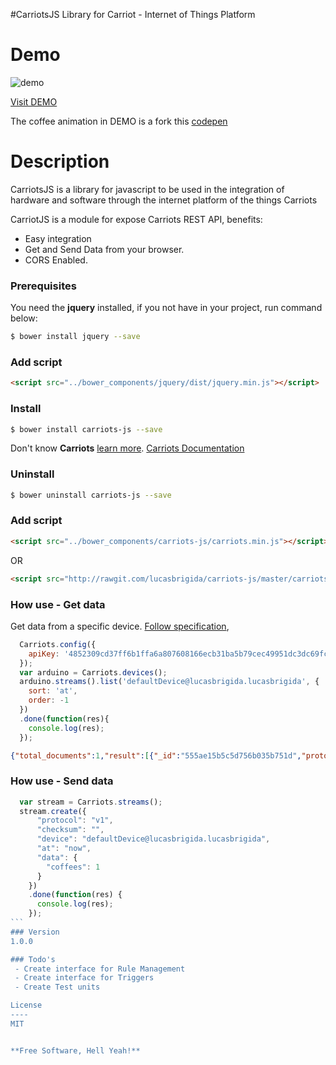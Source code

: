 #CarriotsJS
Library for Carriot - Internet of Things Platform

Demo
====
![demo](http://s8.postimg.org/ojg18ss51/Screenshot_from_2015_05_19_03_40_46.png) 

[Visit DEMO](http://rawgit.com/lucasbrigida/carriots-js/master/test/index.html)

The coffee animation in DEMO is a fork this [codepen](http://codepen.io/knard/pen/Cyrwv)

Description
=========
CarriotsJS is a library for javascript to be used in the integration of hardware and software through the internet platform of the things Carriots

CarriotJS is a module for expose Carriots REST API, benefits:
- Easy integration
- Get and Send Data from your browser.
- CORS Enabled.


### Prerequisites
You need the **jquery** installed, if you not have in your project, run command below:
``` sh
$ bower install jquery --save
```

### Add script
``` html
<script src="../bower_components/jquery/dist/jquery.min.js"></script>
```

### Install
``` sh
$ bower install carriots-js --save
```
Don't know **Carriots** [learn more](https://www.carriots.com).
[Carriots Documentation](https://www.carriots.com/documentation/api)

### Uninstall
``` bash
$ bower uninstall carriots-js --save
```

### Add script
``` html
<script src="../bower_components/carriots-js/carriots.min.js"></script>
```

OR

``` html
<script src="http://rawgit.com/lucasbrigida/carriots-js/master/carriots.min.js"></script>
```


### How use - Get data
Get data from a specific device. [Follow specification](https://www.carriots.com/documentation/api/device_management#d-list-stream), 
``` javascript
  Carriots.config({
    apiKey: '4852309cd37ff6b1ffa6a807608166ecb31ba5b79cec49951dc3dc69fcef2ea3'
  });
  var arduino = Carriots.devices();
  arduino.streams().list('defaultDevice@lucasbrigida.lucasbrigida', {
    sort: 'at',
    order: -1
  })
  .done(function(res){
    console.log(res);
  });
```

``` json
{"total_documents":1,"result":[{"_id":"555ae15b5c5d756b035b751d","protocol":"v1","checksum":"","_t":"str","at":1432019291,"device":"defaultDevice@lucasbrigida.lucasbrigida","data":{"coffees":1},"id_developer":"c593e6ae8c89d97af2fac016e7cf322eeeb7491efe06766e0d59f9fdd5720c65@lucasbrigida.lucasbrigida","created_at":1432019291,"owner":"lucasbrigida"}]}
```

### How use - Send data
```` javascript
  var stream = Carriots.streams();
  stream.create({
      "protocol": "v1",
      "checksum": "",
      "device": "defaultDevice@lucasbrigida.lucasbrigida",
      "at": "now",
      "data": {
        "coffees": 1
      }
    })
    .done(function(res) {
      console.log(res);
    });
```
### Version
1.0.0

### Todo's
 - Create interface for Rule Management
 - Create interface for Triggers
 - Create Test units

License
----
MIT


**Free Software, Hell Yeah!**